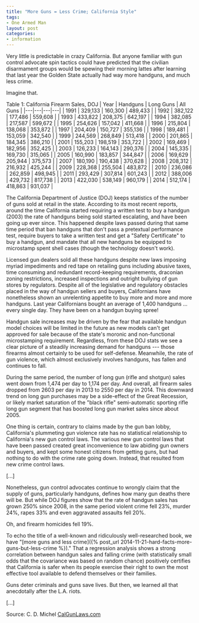 ```yaml
---
title: "More Guns = Less Crime; California Style"
tags:
- One Armed Man
layout: post
categories:
- information
---
```


Very little is predictable in crazy California. But anyone familiar with gun control advocate spin tactics could have predicted that the civilian disarmament groups would be spewing their morning lattes after learning that last year the Golden State actually had way more handguns, and much less crime.

Imagine that.

Table 1: California Firearm Sales, DOJ
| Year | Handguns | Long Guns | All Guns |
|---|---|---|---|
| 1991 | 329,133 | 160,300 | 489,433 |
| 1992 | 382,122 | 177,486 | 559,608 |
| 1993 | 433,822 | 208,375 | 642,197 |
| 1994 | 382,085 | 217,587 | 599,672 |
| 1995 | 254,626 | 157,042 | 411,668 |
| 1996 | 215,804 | 138,068 | 353,872 |
| 1997 | 204,409 | 150,727 | 355,136 |
| 1998 | 189,481 | 153,059 | 342,540 |
| 1999 | 244,569 | 268,849 | 513,418 |
| 2000 | 201,865 | 184,345 | 386,210 |
| 2001 | 155,203 | 198,519 | 353,722 |
| 2002 | 169,469 | 182,956 | 352,425 |
| 2003 | 126,233 | 164,143 | 290,376 |
| 2004 | 145,335 | 169,730 | 315,065 |
| 2005 | 160,990 | 183,857 | 344,847 |
| 2006 | 169,629 | 205,944 | 375,573 |
| 2007 | 180,190 | 190,438 | 370,628 |
| 2008 | 208,312 | 216,932 | 425,244 |
| 2009 | 228,368 | 255,504 | 483,872 |
| 2010 | 236,086 | 262,859 | 498,945 |
| 2011 | 293,429 | 307,814 | 601,243 |
| 2012 | 388,006 | 429,732 | 817,738 |
| 2013 | 422,030 | 538,149 | 960,179 |
| 2014 | 512,174 | 418,863 | 931,037 |

The California Department of Justice (DOJ) keeps statistics of the number of guns sold at retail in the state. According to its most recent reports, around the time California started requiring a written test to buy a handgun (2003) the rate of handguns being sold started escalating, and have been going up ever since. This happened despite laws passed during that same time period that ban handguns that don't pass a pretextual performance test, require buyers to take a written test and get a "Safety Certificate" to buy a handgun, and mandate that all new handguns be equipped to microstamp spent shell cases (though the technology doesn't work).

Licensed gun dealers sold all these handguns despite new laws imposing myriad impediments and red tape on retailing guns including abusive taxes, time consuming and redundant record-keeping requirements, draconian zoning restrictions, increased inspections and outright bullying of gun stores by regulators. Despite all of the legislative and regulatory obstacles placed in the way of handgun sellers and buyers, Californians have nonetheless shown an unrelenting appetite to buy more and more and more handguns. Last year Californians bought an average of 1,400 handguns ... every single day. They have been on a handgun buying spree!

Handgun sale increases may be driven by the fear that available handgun model choices will be limited in the future as new models can't get approved for sale because of the state's moronic and non-functional microstamping requirement. Regardless, from these DOJ stats we see a clear picture of a steadily increasing demand for handguns --- those firearms almost certainly to be used for self-defense. Meanwhile, the rate of gun violence, which almost exclusively involves handguns, has fallen and continues to fall.

During the same period, the number of long gun (rifle and shotgun) sales went down from 1,474 per day to 1,174 per day. And overall, all firearm sales dropped from 2603 per day in 2013 to 2550 per day in 2014. This downward trend on long gun purchases may be a side-effect of the Great Recession, or likely market saturation of the "black rifle" semi-automatic sporting rifle long gun segment that has boosted long gun market sales since about 2005.

One thing is certain, contrary to claims made by the gun ban lobby, California's plummeting gun violence rate has no statistical relationship to California's new gun control laws. The various new gun control laws that have been passed created great inconvenience to law abiding gun owners and buyers, and kept some honest citizens from getting guns, but had nothing to do with the crime rate going down. Instead, that resulted from new crime control laws.

\[...\]

Nonetheless, gun control advocates continue to wrongly claim that the supply of guns, particularly handguns, defines how many gun deaths there will be. But while DOJ figures show that the rate of handgun sales has grown 250% since 2008, in the same period violent crime fell 23%, murder 24%, rapes 33% and even aggravated assaults fell 20%.

Oh, and firearm homicides fell 19%.

To echo the title of a well-known and ridiculously well-researched book, we have "[more guns and less crime]({% post_url 2014-11-21-hard-facts-more-guns-but-less-crime %})." That a regression analysis shows a strong correlation between handgun sales and falling crime (with statistically small odds that the covariance was based on random chance) positively certifies that California is safer when its people exercise their right to own the most effective tool available to defend themselves or their families.

Guns deter criminals and guns save lives. But then, we learned all that anecdotally after the L.A. riots.

\[...\]

Source: C. D. Michel
[CalGunLaws.com](https://www.calgunlaws.com/more-guns-less-crime-california-style/)
